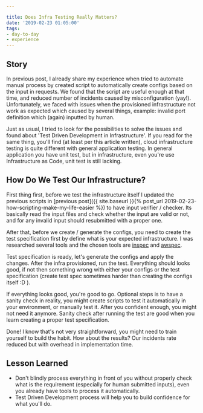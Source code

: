 ```yaml
---

title: Does Infra Testing Really Matters?  
date: '2019-02-23 01:05:00'
tags:
- day-to-day
- experience
---
```


## Story
In previous post, I already share my experience when tried to automate manual process by created script to automatically create configs based on the input in requests. We found that the script are useful enough at that time, and reduced number of incidents caused by misconfiguration (yay!). Unfortunately, we faced with issues when the provisioned infrastructure not work as expected which caused by several things, example: invalid port definition which (again) inputted by human.

Just as usual, I tried to look for the possibilities to solve the issues and found about 'Test Driven Development in Infrastructure'. If you read for the same thing, you'll find (at least per this article written), cloud infrastructure testing is quite different with general application testing. In general application you have unit test, but in infrastructure, even you're use Infrastructure as Code, unit test is still lacking.

## How Do We Test Our Infrastructure?
First thing first, before we test the infrastructure itself I updated the previous scripts in [previous post]({{ site.baseurl }}{% post_url 2019-02-23-how-scripting-make-my-life-easier %}) to have input verifier / checker. Its basically read the input files and check whether the input are valid or not, and for any invalid input should resubmitted with a proper one.

After that, before we create / generate the configs, you need to create the test specification first by define what is your expected infrastructure. I was researched several tools and the chosen tools are [inspec](inspec.io) and [awspec](https://github.com/k1LoW/awspec).

Test specification is ready, let's generate the configs and apply the changes. After the infra provisioned, run the test. Everything should looks good, if not then something wrong with either your configs or the test specification (create test spec sometimes harder than creating the configs itself :D ).

If everything looks good, you're good to go. Optional steps is to have a sanity check in reality, you might create scripts to test it automatically in your environment, or manually test it. After you confident enough, you might not need it anymore. Sanity check after running the test are good when you learn creating a proper test specification.

Done! I know that's not very straightforward, you might need to train yourself to build the habit. How about the results? Our incidents rate reduced but with overhead in implementation time.

## Lesson Learned
- Don't blindly process everything in front of you without properly check what is the requirement (especially for human submitted inputs), even you already have tools to process it automatically.
- Test Driven Development process will help you to build confidence for what you'll do.